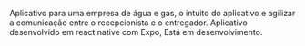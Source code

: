 Aplicativo para uma empresa de água e gas, o intuito do aplicativo e agilizar a comunicação entre o recepcionista e o entregador.
Aplicativo desenvolvido em react native com Expo, Está em desenvolvimento.

